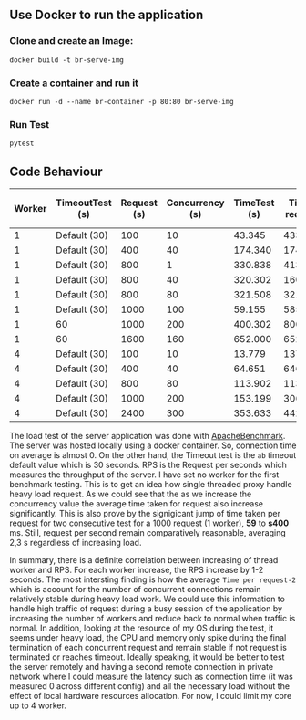 ## Use Docker to run the application

### Clone and create an Image: 
`docker build -t br-serve-img`

### Create a container and run it
`docker run -d --name br-container -p 80:80 br-serve-img`

### Run Test
`pytest`

## Code Behaviour
| Worker | TimeoutTest (s) | Request (s) | Concurrency (s) | TimeTest (s) | Time per request-1 | Time per request-2  | RPS  (s) |
| ------ | --------------- | ----------- | --------------- | ------------ | ---------------- | ----------------- | -------- |
| 1      | Default (30)    | 100         | 10              | 43.345       | 4334.490         | 433.449           | 2.31000  |
| 1      | Default (30)    | 400         | 40              | 174.340      | 17433.990        | 435.850           | 2.29000  |
| 1      | Default (30)    | 800         | 1               | 330.838      | 413.547          | 413.547           | 2.42000  |
| 1      | Default (30)    | 800         | 40              | 320.302      | 16015.082        | 400.377           | 2.50000  |
| 1      | Default (30)    | 800         | 80              | 321.508      | 32150.837        | 401.885           | 2.49000  |
| 1      | Default (30)    | 1000        | 100             | 59.155       | 58569.481        | 585.695           | 1.71000  |
| 1      | 60              | 1000        | 200             | 400.302      | 80060.489        | 400.302           | 2.50000  |
| 1      | 60              | 1600        | 160             | 652.000      | 65200.019        | 407.500           | 2.45000  |
| 4      | Default (30)    | 100         | 10              | 13.779       | 1377.883         | 137.788           | 7.26000  |
| 4      | Default (30)    | 400         | 40              | 64.651       | 6465.143         | 161.629           | 6.19000  |
| 4      | Default (30)    | 800         | 80              | 113.902      | 11390.160        | 142.377           | 7.02000  |
| 4      | Default (30)    | 1000        | 200             | 153.199      | 30639.731        | 153.199           | 6.53000  |
| 4      | Default (30)    | 2400        | 300             | 353.633      | 44204.180        | 147.347           | 6.79000  |

The load test of the server application was done with [ApacheBenchmark](https://httpd.apache.org/docs/2.4/programs/ab.html). The server was hosted locally using a docker container. So, connection time on average is almost 0. On the other hand, the Timeout test is the `ab` timeout default value which is 30 seconds. RPS is the Request per seconds which measures the throughput of the server. I have set no worker for the first benchmark testing. This is to get an idea how single threaded proxy handle heavy load request. As we could see that the as we increase the concurrency value the average time taken for request also increase significantly. This is also prove by the signigicant jump of time taken per request for two consecutive test for a 1000 request (1 worker), **59** to **s400** ms. Still, request per second remain comparatively reasonable, averaging 2,3 s regardless of increasing load. 

In summary, there is a definite correlation between increasing of thread worker and RPS. For each worker increase, the RPS increase by 1-2 seconds. The most intersting finding is how the average `Time per request-2` which is account for the number of concurrent connections remain relatively stable during heavy load work. We could use this information to handle high traffic of request during a busy session of the application by increasing the number of workers and reduce back to normal when traffic is normal. In addition, looking at the resource of my OS during the test, it seems under heavy load, the CPU and memory only spike during the final termination of each concurrent request and remain stable if not request is terminated or reaches timeout. Ideally speaking, it would be better to test the server remotely and having a second remote connection in private network where I could measure the latency such as connection time (it was measured 0 across different config) and all the necessary load without the effect of local hardware resources allocation. For now, I could limit my core up to 4 worker. 
